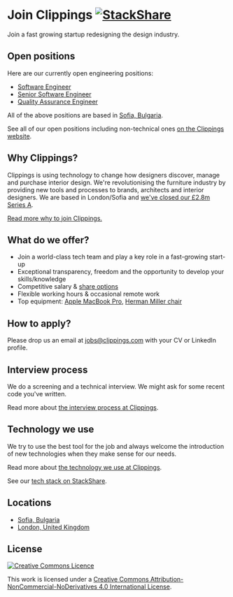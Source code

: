 Join Clippings [![StackShare](https://img.shields.io/badge/tech-stack-0690fa.svg?style=flat)](https://stackshare.io/clippings-com/clippings-com)
==============

Join a fast growing startup redesigning the design industry.

Open positions
--------------

Here are our currently open engineering positions:

- [Software Engineer](positions/software-engineer.md#readme)
- [Senior Software Engineer](positions/senior-software-engineer.md#readme)
- [Quality Assurance Engineer](positions/quality-assurance-engineer.md#readme)

All of the above positions are based in [Sofia, Bulgaria](locations/sofia.md#readme).

See all of our open positions including non-technical ones [on the Clippings website](https://clippings.com/page/careers).

Why Clippings?
--------------

Clippings is using technology to change how designers discover, manage and purchase interior design.
We're revolutionising the furniture industry by providing new tools and processes to brands, architects and interior designers.
We are based in London/Sofia and [we've closed our &pound;2.8m Series A](funding.md#readme).

[Read more why to join Clippings.](why-clippings.md#readme)

What do we offer?
-----------------

- Join a world-class tech team and play a key role in a fast-growing start-up
- Exceptional transparency, freedom and the opportunity to develop your skills/knowledge
- Competitive salary &amp; [share options](share-options.md#readme)
- Flexible working hours &amp; occasional remote work
- Top equipment: [Apple MacBook Pro](https://www.apple.com/macbook-pro/), [Herman Miller chair](http://store.hermanmiller.com/office/office-chairs/mirra-2-task-chair/1453.html)

How to apply?
-------------

Please drop us an email at [jobs@clippings.com](mailto:jobs@clippings.com) with your CV or LinkedIn profile.

Interview process
-----------------

We do a screening and a technical interview. We might ask for some recent code you've written.

Read more about [the interview process at Clippings](interview-process.md#readme).

Technology we use
-----------------

We try to use the best tool for the job and always welcome the introduction of
new technologies when they make sense for our needs.

Read more about [the technology we use at Clippings](technology.md#readme).

See our [tech stack on StackShare](https://stackshare.io/clippings/clippings).

Locations
---------

- [Sofia, Bulgaria](locations/sofia.md#readme)
- [London, United Kingdom](locations/london.md#readme)

License
-------

[![Creative Commons Licence](https://i.creativecommons.org/l/by-nc-nd/4.0/80x15.png)](http://creativecommons.org/licenses/by-nc-nd/4.0/)

This work is licensed under a
[Creative Commons Attribution-NonCommercial-NoDerivatives 4.0 International License](http://creativecommons.org/licenses/by-nc-nd/4.0/).
